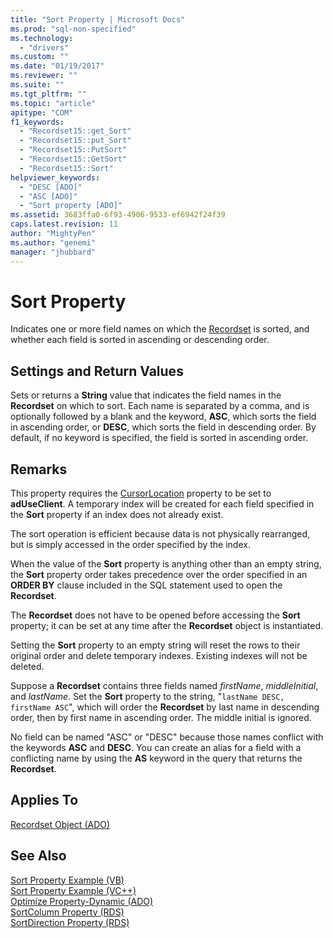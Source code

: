 ```yaml
---
title: "Sort Property | Microsoft Docs"
ms.prod: "sql-non-specified"
ms.technology:
  - "drivers"
ms.custom: ""
ms.date: "01/19/2017"
ms.reviewer: ""
ms.suite: ""
ms.tgt_pltfrm: ""
ms.topic: "article"
apitype: "COM"
f1_keywords: 
  - "Recordset15::get_Sort"
  - "Recordset15::put_Sort"
  - "Recordset15::PutSort"
  - "Recordset15::GetSort"
  - "Recordset15::Sort"
helpviewer_keywords: 
  - "DESC [ADO]"
  - "ASC [ADO]"
  - "Sort property [ADO]"
ms.assetid: 3683ffa0-6f93-4906-9533-ef6942f24f39
caps.latest.revision: 11
author: "MightyPen"
ms.author: "genemi"
manager: "jhubbard"
---
```

# Sort Property
Indicates one or more field names on which the [Recordset](../../../ado/reference/ado-api/recordset-object-ado.md) is sorted, and whether each field is sorted in ascending or descending order.  
  
## Settings and Return Values  
 Sets or returns a **String** value that indicates the field names in the **Recordset** on which to sort. Each name is separated by a comma, and is optionally followed by a blank and the keyword, **ASC**, which sorts the field in ascending order, or **DESC**, which sorts the field in descending order. By default, if no keyword is specified, the field is sorted in ascending order.  
  
## Remarks  
 This property requires the [CursorLocation](../../../ado/reference/ado-api/cursorlocation-property-ado.md) property to be set to **adUseClient**. A temporary index will be created for each field specified in the **Sort** property if an index does not already exist.  
  
 The sort operation is efficient because data is not physically rearranged, but is simply accessed in the order specified by the index.  
  
 When the value of the **Sort** property is anything other than an empty string, the **Sort** property order takes precedence over the order specified in an **ORDER BY** clause included in the SQL statement used to open the **Recordset**.  
  
 The **Recordset** does not have to be opened before accessing the **Sort** property; it can be set at any time after the **Recordset** object is instantiated.  
  
 Setting the **Sort** property to an empty string will reset the rows to their original order and delete temporary indexes. Existing indexes will not be deleted.  
  
 Suppose a **Recordset** contains three fields named *firstName*, *middleInitial*, and *lastName*. Set the **Sort** property to the string, "`lastName DESC, firstName ASC`", which will order the **Recordset** by last name in descending order, then by first name in ascending order. The middle initial is ignored.  
  
 No field can be named "ASC" or "DESC" because those names conflict with the keywords **ASC** and **DESC**. You can create an alias for a field with a conflicting name by using the **AS** keyword in the query that returns the **Recordset**.  
  
## Applies To  
 [Recordset Object (ADO)](../../../ado/reference/ado-api/recordset-object-ado.md)  
  
## See Also  
 [Sort Property Example (VB)](../../../ado/reference/ado-api/sort-property-example-vb.md)   
 [Sort Property Example (VC++)](../../../ado/reference/ado-api/sort-property-example-vc.md)   
 [Optimize Property-Dynamic (ADO)](../../../ado/reference/ado-api/optimize-property-dynamic-ado.md)   
 [SortColumn Property (RDS)](../../../ado/reference/rds-api/sortcolumn-property-rds.md)   
 [SortDirection Property (RDS)](../../../ado/reference/rds-api/sortdirection-property-rds.md)
